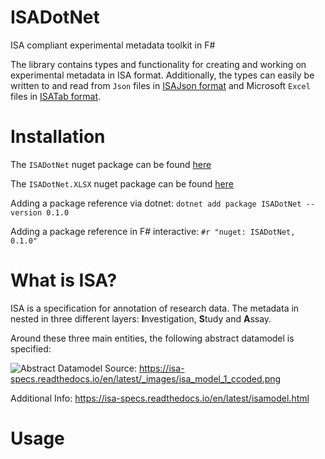 # ISADotNet
ISA compliant experimental metadata toolkit in F#

The library contains types and functionality for creating and working on experimental metadata in ISA format. 
Additionally, the types can easily be written to and read from `Json` files in [ISAJson format](https://isa-specs.readthedocs.io/en/latest/isajson.html) and Microsoft `Excel` files in [ISATab format](https://isa-specs.readthedocs.io/en/latest/isatab.html).



# Installation

The `ISADotNet` nuget package can be found [here](https://www.nuget.org/packages/ISADotNet/)

The `ISADotNet.XLSX` nuget package can be found [here](https://www.nuget.org/packages/ISADotNet.XLSX/)

Adding a package reference via dotnet:
`dotnet add package ISADotNet --version 0.1.0`

Adding a package reference in F# interactive:
`#r "nuget: ISADotNet, 0.1.0"`

# What is ISA?

ISA is a specification for annotation of research data. The metadata in nested in three different layers: <b>I</b>nvestigation, <b>S</b>tudy and <b>A</b>ssay.

Around these three main entities, the following abstract datamodel is specified:

![Abstract Datamodel](https://isa-specs.readthedocs.io/en/latest/_images/isa_model_1_ccoded.png)
Source: https://isa-specs.readthedocs.io/en/latest/_images/isa_model_1_ccoded.png

Additional Info: https://isa-specs.readthedocs.io/en/latest/isamodel.html

# Usage

